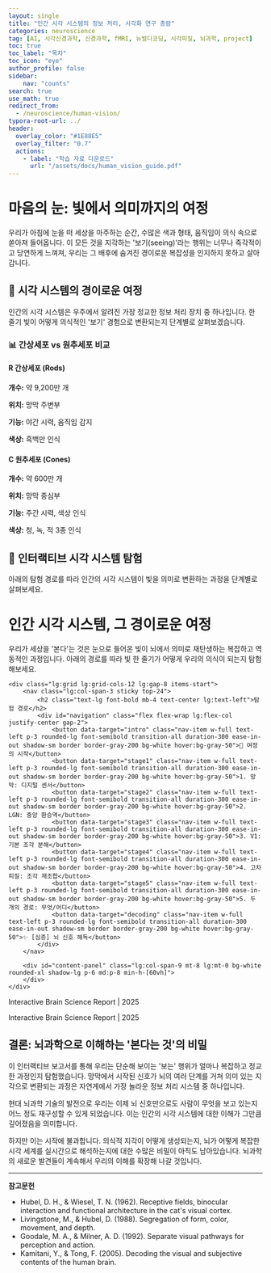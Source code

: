 ```yaml
---
layout: single
title: "인간 시각 시스템의 정보 처리, 시각화 연구 총람"
categories: neuroscience
tag: [AI, 시각신경과학, 신경과학, fMRI, 뉴럴디코딩, 시각피질, 뇌과학, project]
toc: true
toc_label: "목차"
toc_icon: "eye"
author_profile: false
sidebar:
    nav: "counts"
search: true
use_math: true
redirect_from:
  - /neuroscience/human-vision/
typora-root-url: ../
header:
  overlay_color: "#1E88E5"
  overlay_filter: "0.7"
  actions:
    - label: "학습 자료 다운로드"
      url: "/assets/docs/human_vision_guide.pdf"
---
```


<script async src="https://pagead2.googlesyndication.com/pagead/js/adsbygoogle.js?client=ca-pub-7495843758830919" crossorigin="anonymous"></script>
<script src="https://cdn.tailwindcss.com"></script>
<script src="https://cdn.jsdelivr.net/npm/chart.js"></script>

# 마음의 눈: 빛에서 의미까지의 여정

우리가 아침에 눈을 떠 세상을 마주하는 순간, 수많은 색과 형태, 움직임이 의식 속으로 쏟아져 들어옵니다. 이 모든 것을 지각하는 '보기(seeing)'라는 행위는 너무나 즉각적이고 당연하게 느껴져, 우리는 그 배후에 숨겨진 경이로운 복잡성을 인지하지 못하고 살아갑니다.

## 🧠 시각 시스템의 경이로운 여정

인간의 시각 시스템은 우주에서 알려진 가장 정교한 정보 처리 장치 중 하나입니다. 한 줄기 빛이 어떻게 의식적인 '보기' 경험으로 변환되는지 단계별로 살펴보겠습니다.

### 📊 간상세포 vs 원추세포 비교

<div class="bg-gray-50 rounded-xl p-6 mb-8">
    <div class="grid md:grid-cols-2 gap-6">
        <div class="bg-white rounded-lg p-6 border border-gray-200">
            <h4 class="text-lg font-semibold text-gray-900 mb-4 flex items-center">
                <span class="w-6 h-6 bg-gray-600 rounded-lg flex items-center justify-center text-white text-xs font-bold mr-3">R</span>
                간상세포 (Rods)
            </h4>
            <div class="space-y-3 text-sm text-gray-700">
                <p><strong>개수:</strong> 약 9,200만 개</p>
                <p><strong>위치:</strong> 망막 주변부</p>
                <p><strong>기능:</strong> 야간 시력, 움직임 감지</p>
                <p><strong>색상:</strong> 흑백만 인식</p>
            </div>
        </div>
        <div class="bg-white rounded-lg p-6 border border-gray-200">
            <h4 class="text-lg font-semibold text-gray-900 mb-4 flex items-center">
                <span class="w-6 h-6 bg-blue-600 rounded-lg flex items-center justify-center text-white text-xs font-bold mr-3">C</span>
                원추세포 (Cones)
            </h4>
            <div class="space-y-3 text-sm text-gray-700">
                <p><strong>개수:</strong> 약 600만 개</p>
                <p><strong>위치:</strong> 망막 중심부</p>
                <p><strong>기능:</strong> 주간 시력, 색상 인식</p>
                <p><strong>색상:</strong> 청, 녹, 적 3종 인식</p>
            </div>
        </div>
    </div>
</div>

## 🧠 인터랙티브 시각 시스템 탐험

아래의 탐험 경로를 따라 인간의 시각 시스템이 빛을 의미로 변환하는 과정을 단계별로 살펴보세요.

<main class="container mx-auto p-4 sm:p-6 lg:p-8">
    <div class="text-center mb-12">
        <h1 class="text-4xl md:text-5xl font-bold mb-4 text-[#3D405B]">인간 시각 시스템, 그 경이로운 여정</h1>
        <p class="max-w-3xl mx-auto text-lg text-gray-600">우리가 세상을 '본다'는 것은 눈으로 들어온 빛이 뇌에서 의미로 재탄생하는 복잡하고 역동적인 과정입니다. 아래의 경로를 따라 빛 한 줄기가 어떻게 우리의 의식이 되는지 탐험해보세요.</p>
    </div>

    <div class="lg:grid lg:grid-cols-12 lg:gap-8 items-start">
        <nav class="lg:col-span-3 sticky top-24">
            <h2 class="text-lg font-bold mb-4 text-center lg:text-left">탐험 경로</h2>
            <div id="navigation" class="flex flex-wrap lg:flex-col justify-center gap-2">
                <button data-target="intro" class="nav-item w-full text-left p-3 rounded-lg font-semibold transition-all duration-300 ease-in-out shadow-sm border border-gray-200 bg-white hover:bg-gray-50">🚀 여정의 시작</button>
                <button data-target="stage1" class="nav-item w-full text-left p-3 rounded-lg font-semibold transition-all duration-300 ease-in-out shadow-sm border border-gray-200 bg-white hover:bg-gray-50">1. 망막: 디지털 센서</button>
                <button data-target="stage2" class="nav-item w-full text-left p-3 rounded-lg font-semibold transition-all duration-300 ease-in-out shadow-sm border border-gray-200 bg-white hover:bg-gray-50">2. LGN: 중앙 환승역</button>
                <button data-target="stage3" class="nav-item w-full text-left p-3 rounded-lg font-semibold transition-all duration-300 ease-in-out shadow-sm border border-gray-200 bg-white hover:bg-gray-50">3. V1: 기본 조각 분해</button>
                <button data-target="stage4" class="nav-item w-full text-left p-3 rounded-lg font-semibold transition-all duration-300 ease-in-out shadow-sm border border-gray-200 bg-white hover:bg-gray-50">4. 고차 피질: 조각 재조합</button>
                <button data-target="stage5" class="nav-item w-full text-left p-3 rounded-lg font-semibold transition-all duration-300 ease-in-out shadow-sm border border-gray-200 bg-white hover:bg-gray-50">5. 두 개의 경로: 무엇/어디</button>
                <button data-target="decoding" class="nav-item w-full text-left p-3 rounded-lg font-semibold transition-all duration-300 ease-in-out shadow-sm border border-gray-200 bg-white hover:bg-gray-50">✨ [심층] 뇌 신호 해독</button>
            </div>
        </nav>

        <div id="content-panel" class="lg:col-span-9 mt-8 lg:mt-0 bg-white rounded-xl shadow-lg p-6 md:p-8 min-h-[60vh]">
        </div>
    </div>
</main>

<footer class="text-center py-8 mt-12 border-t border-gray-200">
    <p class="text-gray-500">Interactive Brain Science Report | 2025</p>
</footer>

<footer class="text-center py-8 mt-12 border-t border-gray-200">
    <p class="text-gray-500">Interactive Brain Science Report | 2025</p>
</footer>

<style>
    .nav-item.active {
        background: linear-gradient(135deg, #6366f1, #8b5cf6) !important;
        color: white !important;
        transform: scale(1.02);
        box-shadow: 0 4px 12px rgba(99, 102, 241, 0.3);
    }
    
    .brain-area.active {
        opacity: 0.9 !important;
        transform: scale(1.2) !important;
        box-shadow: 0 0 20px currentColor;
    }
    
    .content-fade-in {
        animation: fadeIn 0.5s ease-in-out;
    }
    
    @keyframes fadeIn {
        from { opacity: 0; transform: translateY(20px); }
        to { opacity: 1; transform: translateY(0); }
    }
</style>

<script>
    document.addEventListener('DOMContentLoaded', () => {
        const contentPanel = document.getElementById('content-panel');
        const navButtons = document.querySelectorAll('.nav-item');

        const reportData = {
            intro: {
                title: "🚀 '본다'는 것, 뇌과학 최대의 경이",
                content: `
                    <p class="mb-4">우리가 아침에 눈을 떠 세상을 마주하는 순간, 수많은 색과 형태, 움직임이 의식 속으로 쏟아져 들어옵니다. 이 모든 것을 지각하는 '보기(seeing)'라는 행위는 너무나 즉각적이고 당연하게 느껴져, 우리는 그 배후에 숨겨진 경이로운 복잡성을 인지하지 못하고 살아갑니다.</p>
                    <p class="mb-4">하지만 인지 신경과학자의 관점에서 '본다'는 것은 결코 수동적인 과정이 아닙니다. 이는 눈이라는 정교한 센서를 통해 들어온 빛 신호를 뇌가 능동적으로 해석하고, 재구성하며, 의미를 부여하는, 우주에서 알려진 가장 복잡한 정보 처리 과정 중 하나입니다.</p>
                    <p>이 인터랙티브 보고서는 한 줄기 빛(photon)이 우리의 의식 속에서 '의미' 있는 지각으로 변환되기까지의 기나긴 여정을 단계별로 추적합니다. 각 단계를 클릭하여 뇌의 비밀을 탐험해보세요.</p>
                `
            },
            stage1: {
                title: "1. 눈과 망막: 세상을 담는 고성능 디지털 센서",
                content: `
                    <p class="mb-6">시각 정보 처리의 여정은 빛이 망막에 도달하는 것에서 시작됩니다. 망막은 단순한 필름이 아니라, 뇌의 일부가 눈으로 파견 나와 있는 고도로 발달된 신경 회로망입니다. 이곳에서 빛은 전기 신호로 변환되고, 가장 원초적인 시각 정보가 추출됩니다.</p>
                    
                    <h3 class="text-xl font-bold mb-3 text-[#6B7A8F]">간상세포 vs 원추세포</h3>
                    <p class="mb-4">망막에는 두 종류의 광수용기 세포가 있습니다. 간상세포는 야간/움직임 감지를, 원추세포는 주간/컬러/중심 시력을 담당합니다. 그 수의 차이를 확인해보세요.</p>
                    <div class="chart-container mb-8"><canvas id="receptorChart"></canvas></div>
                    
                    <h3 class="text-xl font-bold mb-3 text-[#6B7A8F]">수용장: 경계선을 찾는 탐지기</h3>
                    <p class="mb-4">망막 신경절 세포는 빛의 절대량이 아닌 '대비'에 반응합니다. '수용장'이라는 영역의 중심과 주변에 빛이 어떻게 비치는지에 따라 반응이 달라집니다. 아래 버튼을 눌러 ON-중심 세포의 반응을 실험해보세요.</p>
                    <div class="bg-gray-100 p-6 rounded-lg flex flex-col md:flex-row items-center gap-6">
                        <div class="flex-shrink-0">
                            <div id="receptiveField" class="relative w-32 h-32 rounded-full border-2 border-dashed border-gray-400 flex items-center justify-center">
                                <div id="rf-center" class="absolute w-16 h-16 rounded-full transition-colors duration-300 bg-gray-200"></div>
                                <div id="rf-surround" class="w-32 h-32 rounded-full transition-colors duration-300 bg-gray-300"></div>
                                <span class="absolute text-sm font-semibold text-white z-10">중심</span>
                            </div>
                        </div>
                        <div class="flex-grow w-full">
                            <div class="flex justify-center gap-2 mb-4 flex-wrap">
                                <button class="rf-button interactive-diagram-button bg-[#6B7A8F] text-white px-3 py-1 rounded-md" data-stim="center">중심 자극</button>
                                <button class="rf-button interactive-diagram-button bg-[#6B7A8F] text-white px-3 py-1 rounded-md" data-stim="surround">주변 자극</button>
                                <button class="rf-button interactive-diagram-button bg-[#6B7A8F] text-white px-3 py-1 rounded-md" data-stim="both">전체 자극</button>
                                <button class="rf-button interactive-diagram-button bg-[#6B7A8F] text-white px-3 py-1 rounded-md" data-stim="edge">경계선 자극</button>
                            </div>
                            <div class="w-full bg-gray-200 rounded-full h-6">
                                <div id="firingRate" class="bg-red-500 h-6 rounded-full transition-all duration-500" style="width: 10%;"></div>
                            </div>
                            <p id="rf-desc" class="text-center mt-2 font-medium text-gray-700">세포가 약하게 반응하고 있습니다 (자발적 발화).</p>
                        </div>
                    </div>
                `
            },
            stage2: {
                title: "2. 시신경과 시상(LGN): 정보의 압축과 분류",
                content: `
                    <p class="mb-6">망막에서 정제된 신호는 시신경을 통해 뇌의 '중앙 환승역'인 외측슬상핵(LGN)으로 전달됩니다. 이 단계에서 정보는 단순히 전달되는 것을 넘어, 좌우 시야에 따라 재분배되고 기능별로 체계적으로 분류됩니다.</p>
                    
                    <h3 class="text-xl font-bold mb-3 text-[#6B7A8F]">시신경 교차와 정보의 흐름</h3>
                    <p class="mb-4">각 눈에서 온 정보는 '시신경 교차'에서 부분적으로 교차합니다. 그 결과, 왼쪽 시야의 모든 정보는 오른쪽 뇌로, 오른쪽 시야의 모든 정보는 왼쪽 뇌로 향하게 됩니다.</p>
                    <div class="bg-gray-100 p-6 rounded-lg text-center">
                        <p class="font-semibold text-lg">👁️ ➡️ 🧠</p>
                        <p>좌측 시야 (파란색) ➡️ 우뇌</p>
                        <p>우측 시야 (붉은색) ➡️ 좌뇌</p>
                        <div class="mt-4 font-mono text-sm text-gray-600">
                            [시각화 다이어그램] <br>
                            왼쪽 눈 -> [코쪽(교차), 관자놀이쪽(직진)] -> LGN <br>
                            오른쪽 눈 -> [코쪽(교차), 관자놀이쪽(직진)] -> LGN
                        </div>
                    </div>

                    <h3 class="text-xl font-bold mt-8 mb-3 text-[#6B7A8F]">LGN: 고도로 조직화된 6개 층의 허브</h3>
                    <p class="mb-4">LGN은 6개의 층으로 구성되어, 정보를 눈(좌/우), 기능(움직임/형태/색상)에 따라 정밀하게 분류하여 다음 단계인 1차 시각피질로 보냅니다.</p>
                    <ul class="list-disc list-inside space-y-2">
                        <li><strong class="text-[#A3B18A]">대세포성 경로 (M-경로, 1-2층):</strong> 움직임, 깊이 정보 (빠른 반응)</li>
                        <li><strong class="text-[#D7B29D]">소세포성 경로 (P-경로, 3-6층):</strong> 형태, 색상 정보 (느리고 정밀한 반응)</li>
                        <li><strong class="text-gray-500">먼지세포성 경로 (K-경로, 층 사이):</strong> 청-황 색상 정보</li>
                    </ul>
                `
            },
            stage3: {
                title: "3. 1차 시각피질(V1): 세상의 기본 조각을 분해하다",
                content: `
                    <p class="mb-6">LGN에서 온 신호는 마침내 대뇌피질의 1차 시각피질(V1)에 도착합니다. 이곳에서 시각 세계는 가장 기본적인 구성 요소, 즉 '기울어진 선분'들로 철저하게 분해됩니다. 이 발견은 허블과 비셀에게 노벨상을 안겨주었습니다.</p>

                    <h3 class="text-xl font-bold mb-3 text-[#6B7A8F]">방향성 필터 뱅크 시뮬레이터</h3>
                    <p class="mb-4">V1은 이미지의 '방향성 필터'처럼 작동합니다. 아래 슬라이더를 조절하여 특정 방향에만 반응하는 V1 뉴런들이 세상을 어떻게 보는지 확인해보세요. 이미지는 수많은 기울기를 가진 선분 조각들로 해체됩니다.</p>
                    
                    <div class="bg-gray-100 p-6 rounded-lg">
                        <div class="flex flex-col md:flex-row gap-4 items-center">
                            <canvas id="v1-canvas" width="300" height="300" class="border-2 border-gray-300 rounded-md bg-white"></canvas>
                            <div class="w-full md:w-auto">
                                <label for="orientation-slider" class="block font-medium mb-2">방향 필터 (°): <span id="orientation-value">0</span></label>
                                <input id="orientation-slider" type="range" min="0" max="180" value="0" class="w-full">
                            </div>
                        </div>
                    </div>
                    <p class="mt-4 text-sm text-gray-600">이 시뮬레이션은 V1의 방향 선택성 원리를 보여주기 위한 개념적인 시각화입니다.</p>
                `
            },
            stage4: {
                title: "4. 고차 시각피질(V2-V5): 조각을 모아 형태와 움직임을 만들다",
                content: `
                    <p class="mb-6">V1에서 분해된 기본 조각들은 V2, V4, V5(MT) 등 고차 시각 영역으로 전달되어 색상, 형태, 움직임 등 더 복잡한 정보로 재조합됩니다. 각 영역은 특정 기능에 특화되어 있습니다.</p>
                    
                    <h3 class="text-xl font-bold mb-3 text-[#6B7A8F]">기능적 전문화: fMRI로 본 뇌 활동</h3>
                    <p class="mb-4">특정 자극을 보여주었을 때, 뇌의 다른 영역이 활성화됩니다. 아래 버튼을 눌러 색상과 움직임에 반응하는 뇌 영역을 확인해보세요.</p>
                    
                    <div class="flex justify-center gap-4 mb-4">
                        <button id="show-color" class="interactive-diagram-button bg-[#D7B29D] text-white px-4 py-2 rounded-lg font-semibold">🎨 색상 자극 보기</button>
                        <button id="show-motion" class="interactive-diagram-button bg-[#A3B18A] text-white px-4 py-2 rounded-lg font-semibold">🏃 움직임 자극 보기</button>
                    </div>

                    <div class="relative w-full max-w-md mx-auto">
                        <div class="w-full" style="padding-bottom: 100%;">
                            <div class="absolute inset-0">
                                <div class="brain-base" style="position: absolute; width: 100%; height: 100%; background: url('https://placehold.co/400x400/E2E8F0/E2E8F0?text=뇌') no-repeat center center / contain; opacity: 0.3;"></div>
                                <div id="v4-area" class="brain-area" style="position: absolute; left: 50%; top: 65%; width: 20%; height: 15%; background-color: #D7B29D; border-radius: 50% 40% 30% 60% / 60% 50% 40% 30%; transform: rotate(-15deg); transition: all 0.5s;"></div>
                                <div id="v5-area" class="brain-area" style="position: absolute; left: 30%; top: 55%; width: 25%; height: 20%; background-color: #A3B18A; border-radius: 40% 60% 50% 50% / 50% 40% 60% 50%; transform: rotate(10deg); transition: all 0.5s;"></div>
                            </div>
                        </div>
                    </div>
                    <p id="brain-desc" class="text-center mt-4 font-medium text-gray-700">버튼을 눌러 활성화되는 영역을 확인하세요.</p>
                `
            },
            stage5: {
                title: "5. 두 개의 경로: '무엇'과 '어디'를 아는 길",
                content: `
                    <p class="mb-6">고차 시각피질에서 정보는 두 개의 큰 흐름, 즉 '이중 경로'로 나뉩니다. 하나는 사물의 정체를 인식하는 경로이고, 다른 하나는 사물의 위치와 상호작용 방식을 파악하는 경로입니다.</p>
                    
                    <div class="grid md:grid-cols-2 gap-6">
                        <div class="bg-violet-100 p-4 rounded-lg">
                            <h3 class="text-xl font-bold text-violet-800">배쪽 경로 (Ventral Stream)</h3>
                            <p class="font-semibold">'무엇' 경로 (What Pathway)</p>
                            <p class="mt-2">사물의 정체(얼굴, 사물)를 인식합니다. 측두엽 하부로 이어집니다.</p>
                            <button id="show-what" class="mt-3 interactive-diagram-button bg-violet-500 text-white px-3 py-1 rounded-md">경로 활성화</button>
                        </div>
                        <div class="bg-teal-100 p-4 rounded-lg">
                            <h3 class="text-xl font-bold text-teal-800">등쪽 경로 (Dorsal Stream)</h3>
                            <p class="font-semibold">'어디/어떻게' 경로 (Where/How Pathway)</p>
                            <p class="mt-2">사물의 위치를 파악하고 행동을 제어합니다. 두정엽으로 이어집니다.</p>
                            <button id="show-how" class="mt-3 interactive-diagram-button bg-teal-500 text-white px-3 py-1 rounded-md">경로 활성화</button>
                        </div>
                    </div>

                    <div class="relative w-full max-w-md mx-auto mt-8">
                        <div class="w-full" style="padding-bottom: 100%;">
                            <div class="absolute inset-0">
                                <div class="brain-base" style="position: absolute; width: 100%; height: 100%; background: url('https://placehold.co/400x400/E2E8F0/E2E8F0?text=뇌') no-repeat center center / contain; opacity: 0.3;"></div>
                                <div id="ventral-path" class="brain-area" style="position: absolute; left: 40%; top: 70%; width: 40%; height: 15%; background-color: #8B5CF6; border-radius: 50% / 100%; transition: all 0.5s;"></div>
                                <div id="dorsal-path" class="brain-area" style="position: absolute; left: 45%; top: 30%; width: 40%; height: 15%; background-color: #14B8A6; border-radius: 50% / 100%; transform: rotate(20deg); transition: all 0.5s;"></div>
                            </div>
                        </div>
                    </div>
                     <p id="path-desc" class="text-center mt-4 font-medium text-gray-700">버튼을 눌러 각 경로의 활성화를 확인하세요.</p>
                `
            },
            decoding: {
                title: "✨ [심층 분석] 뇌 신호 해독: 마음의 눈을 엿보다",
                content: `
                    <p class="mb-6">뇌 활동 신호만을 가지고 사람이 현재 보고 있거나 상상하는 이미지를 역으로 복원(reconstruction)하려는 최신 연구 분야가 '뉴럴 디코딩'입니다. fMRI 데이터와 AI(딥러닝) 기술의 결합으로 가능해졌습니다.</p>
                    
                    <h3 class="text-xl font-bold mb-3 text-[#6B7A8F]">뇌 신호로 복원한 이미지</h3>
                    <p class="mb-4">선구적인 연구 그룹들은 피험자가 본 이미지를 뇌 신호로부터 놀라울 정도로 유사하게 재구성하는 데 성공했습니다. 아래 이미지 위에 마우스를 올리거나 터치하여 원본과 복원된 이미지를 비교해보세요.</p>
                    
                    <div class="grid md:grid-cols-2 lg:grid-cols-3 gap-4">
                        <div class="reconstruction-item relative aspect-square rounded-lg overflow-hidden shadow-lg group">
                            <img src="https://images.unsplash.com/photo-1584464491033-06628f3a6b7b?w=300&h=300&fit=crop&crop=center" alt="Reconstructed Swan" class="w-full h-full object-cover">
                            <div class="overlay absolute inset-0 bg-black bg-opacity-50 flex items-center justify-center opacity-0 group-hover:opacity-100">
                                <img src="https://images.unsplash.com/photo-1472214103451-9374bd1c798e?w=300&h=300&fit=crop&crop=center" alt="Original Swan" class="w-full h-full object-cover">
                            </div>
                            <div class="absolute bottom-0 left-0 bg-black bg-opacity-50 text-white p-2 text-sm w-full">백조 이미지 (마우스를 올리면 원본 표시)</div>
                        </div>
                         <div class="reconstruction-item relative aspect-square rounded-lg overflow-hidden shadow-lg group">
                            <img src="https://images.unsplash.com/photo-1436076863939-06870fe779c2?w=300&h=300&fit=crop&crop=center" alt="Reconstructed Plane" class="w-full h-full object-cover">
                            <div class="overlay absolute inset-0 bg-black bg-opacity-50 flex items-center justify-center opacity-0 group-hover:opacity-100">
                                <img src="https://images.unsplash.com/photo-1540962351504-03099e0a754b?w=300&h=300&fit=crop&crop=center" alt="Original Plane" class="w-full h-full object-cover">
                            </div>
                            <div class="absolute bottom-0 left-0 bg-black bg-opacity-50 text-white p-2 text-sm w-full">비행기 이미지 (마우스를 올리면 원본 표시)</div>
                        </div>
                         <div class="reconstruction-item relative aspect-square rounded-lg overflow-hidden shadow-lg group">
                            <img src="https://images.unsplash.com/photo-1501139083538-0139583c060f?w=300&h=300&fit=crop&crop=center" alt="Reconstructed Clock" class="w-full h-full object-cover">
                            <div class="overlay absolute inset-0 bg-black bg-opacity-50 flex items-center justify-center opacity-0 group-hover:opacity-100">
                                <img src="https://images.unsplash.com/photo-1511593358241-7eea1f3c84e5?w=300&h=300&fit=crop&crop=center" alt="Original Clock" class="w-full h-full object-cover">
                            </div>
                            <div class="absolute bottom-0 left-0 bg-black bg-opacity-50 text-white p-2 text-sm w-full">시계 이미지 (마우스를 올리면 원본 표시)</div>
                        </div>
                    </div>

                    <h3 class="text-xl font-bold mt-8 mb-3 text-[#6B7A8F]">시각 시스템 이해의 새로운 지평</h3>
                    <p>뉴럴 디코딩 연구는 우리가 '본다'는 것이 무엇인지에 대한 근본적 이해를 깊게 해줍니다. 뇌의 각 영역이 시각 정보를 어떻게 부호화하는지, 의식적 지각이 어떤 신경 메커니즘에 의해 생성되는지를 정량적으로 분석할 수 있게 되었습니다. 이는 순수한 뇌과학 연구뿐만 아니라, 인공지능과 뇌-컴퓨터 인터페이스 기술 발전에도 중요한 통찰을 제공합니다.</p>
                `
            },
        };

        function updateContent(targetId) {
            const data = reportData[targetId];
            if (!data) return;

            contentPanel.innerHTML = `
                <div class="content-fade-in">
                    <h2 class="text-3xl font-bold mb-6 text-[#3D405B]">${data.title}</h2>
                    ${data.content}
                </div>
            `;

            navButtons.forEach(btn => {
                btn.classList.toggle('active', btn.dataset.target === targetId);
            });

            // Render charts or add event listeners for the new content
            if (targetId === 'stage1') {
                renderReceptorChart();
                addReceptiveFieldListeners();
            }
            if (targetId === 'stage3') {
                initV1Simulator();
            }
            if (targetId === 'stage4') {
                addBrainAreaListeners();
            }
            if (targetId === 'stage5') {
                addStreamPathListeners();
            }
        }

        function renderReceptorChart() {
            const ctx = document.getElementById('receptorChart').getContext('2d');
            new Chart(ctx, {
                type: 'bar',
                data: {
                    labels: ['간상세포 (Rods)', '원추세포 (Cones)'],
                    datasets: [{
                        label: '망막 내 세포 수',
                        data: [92000000, 6000000],
                        backgroundColor: ['#6B7A8F', '#D7B29D'],
                        borderColor: ['#3D405B', '#b38f79'],
                        borderWidth: 1
                    }]
                },
                options: {
                    responsive: true,
                    maintainAspectRatio: false,
                    scales: {
                        y: {
                            beginAtZero: true,
                            ticks: {
                                callback: function(value) {
                                    return value / 1,000,000 + 'M';
                                }
                            }
                        }
                    },
                    plugins: {
                        legend: { display: false },
                        tooltip: {
                            callbacks: {
                                label: function(context) {
                                    return context.parsed.y.toLocaleString() + ' 개';
                                }
                            }
                        }
                    }
                }
            });
        }

        function addReceptiveFieldListeners() {
            const buttons = document.querySelectorAll('.rf-button');
            const firingRateBar = document.getElementById('firingRate');
            const desc = document.getElementById('rf-desc');
            const center = document.getElementById('rf-center');
            const surround = document.getElementById('rf-surround');
            
            const states = {
                center: { width: '80%', text: '세포가 강하게 흥분합니다!', center: 'bg-yellow-300', surround: 'bg-gray-300' },
                surround: { width: '5%', text: '세포가 억제됩니다.', center: 'bg-gray-200', surround: 'bg-yellow-300' },
                both: { width: '15%', text: '효과가 상쇄되어 거의 반응하지 않습니다.', center: 'bg-yellow-300', surround: 'bg-yellow-300' },
                edge: { width: '100%', text: '세포가 가장 강하게 흥분합니다!', center: 'bg-yellow-300', surround: 'bg-gray-400' },
                reset: { width: '10%', text: '세포가 약하게 반응하고 있습니다 (자발적 발화).', center: 'bg-gray-200', surround: 'bg-gray-300' }
            };

            buttons.forEach(button => {
                button.addEventListener('click', () => {
                    const stim = button.dataset.stim;
                    const state = states[stim];
                    firingRateBar.style.width = state.width;
                    desc.textContent = state.text;
                    center.className = `absolute w-16 h-16 rounded-full transition-colors duration-300 ${state.center}`;
                    surround.className = `w-32 h-32 rounded-full transition-colors duration-300 ${state.surround}`;
                });
            });
        }
        
        function initV1Simulator() {
            const canvas = document.getElementById('v1-canvas');
            const ctx = canvas.getContext('2d');
            const slider = document.getElementById('orientation-slider');
            const valueSpan = document.getElementById('orientation-value');

            function drawFilteredImage() {
                const orientation = parseInt(slider.value);
                valueSpan.textContent = orientation;

                ctx.clearRect(0, 0, canvas.width, canvas.height);
                ctx.fillStyle = '#f8f8f8';
                ctx.fillRect(0, 0, canvas.width, canvas.height);
                
                ctx.strokeStyle = '#000';
                ctx.lineWidth = 3;
                
                const targetAngle = (orientation * Math.PI) / 180;
                const tolerance = Math.PI / 12;
                
                for (let i = 0; i < 15; i++) {
                    const x = Math.random() * canvas.width;
                    const y = Math.random() * canvas.height;
                    const length = 40 + Math.random() * 40;
                    const angle = Math.random() * Math.PI;
                    
                    const angleDiff = Math.abs(angle - targetAngle);
                    if (angleDiff < tolerance || Math.abs(angleDiff - Math.PI) < tolerance) {
                        ctx.beginPath();
                        ctx.moveTo(x - Math.cos(angle) * length / 2, y - Math.sin(angle) * length / 2);
                        ctx.lineTo(x + Math.cos(angle) * length / 2, y + Math.sin(angle) * length / 2);
                        ctx.stroke();
                    }
                }
            }
            
            slider.addEventListener('input', drawFilteredImage);
            drawFilteredImage();
        }

        function addBrainAreaListeners() {
            const showColorBtn = document.getElementById('show-color');
            const showMotionBtn = document.getElementById('show-motion');
            const v4Area = document.getElementById('v4-area');
            const v5Area = document.getElementById('v5-area');
            const desc = document.getElementById('brain-desc');

            showColorBtn.addEventListener('click', () => {
                v4Area.classList.add('active');
                v5Area.classList.remove('active');
                desc.textContent = "🎨 V4 영역(색상/형태)이 활성화되었습니다.";
            });

            showMotionBtn.addEventListener('click', () => {
                v4Area.classList.remove('active');
                v5Area.classList.add('active');
                desc.textContent = "🏃 V5/MT 영역(움직임)이 활성화되었습니다.";
            });
        }
        
        function addStreamPathListeners() {
            const showWhatBtn = document.getElementById('show-what');
            const showHowBtn = document.getElementById('show-how');
            const ventralPath = document.getElementById('ventral-path');
            const dorsalPath = document.getElementById('dorsal-path');
            const desc = document.getElementById('path-desc');

            showWhatBtn.addEventListener('click', () => {
                ventralPath.classList.add('active');
                dorsalPath.classList.remove('active');
                desc.textContent = "배쪽 경로('무엇')가 활성화되었습니다. 사물의 정체를 인식합니다.";
            });

            showHowBtn.addEventListener('click', () => {
                ventralPath.classList.remove('active');
                dorsalPath.classList.add('active');
                desc.textContent = "등쪽 경로('어디/어떻게')가 활성화되었습니다. 사물의 위치를 파악하고 행동을 제어합니다.";
            });
        }

        navButtons.forEach(button => {
            button.addEventListener('click', () => {
                updateContent(button.dataset.target);
            });
        });

        updateContent('intro');
    });
</script>

## 결론: 뇌과학으로 이해하는 '본다는 것'의 비밀

이 인터랙티브 보고서를 통해 우리는 단순해 보이는 '보는' 행위가 얼마나 복잡하고 정교한 과정인지 탐험했습니다. 망막에서 시작된 신호가 뇌의 여러 단계를 거쳐 의미 있는 지각으로 변환되는 과정은 자연계에서 가장 놀라운 정보 처리 시스템 중 하나입니다.

현대 뇌과학 기술의 발전으로 우리는 이제 뇌 신호만으로도 사람이 무엇을 보고 있는지 어느 정도 재구성할 수 있게 되었습니다. 이는 인간의 시각 시스템에 대한 이해가 그만큼 깊어졌음을 의미합니다.

하지만 이는 시작에 불과합니다. 의식적 지각이 어떻게 생성되는지, 뇌가 어떻게 복잡한 시각 세계를 실시간으로 해석하는지에 대한 수많은 비밀이 아직도 남아있습니다. 뇌과학의 새로운 발견들이 계속해서 우리의 이해를 확장해 나갈 것입니다.

---

**참고문헌**
- Hubel, D. H., & Wiesel, T. N. (1962). Receptive fields, binocular interaction and functional architecture in the cat's visual cortex.
- Livingstone, M., & Hubel, D. (1988). Segregation of form, color, movement, and depth.
- Goodale, M. A., & Milner, A. D. (1992). Separate visual pathways for perception and action.
- Kamitani, Y., & Tong, F. (2005). Decoding the visual and subjective contents of the human brain.
